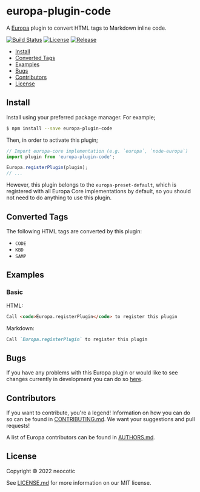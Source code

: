 # europa-plugin-code

A [Europa](https://github.com/neocotic/europa) plugin to convert HTML tags to Markdown inline code.

[![Build Status](https://img.shields.io/github/workflow/status/neocotic/europa/CI/main?style=flat-square)](https://github.com/neocotic/europa/actions/workflows/ci.yml)
[![License](https://img.shields.io/npm/l/europa-plugin-code.svg?style=flat-square)](https://github.com/neocotic/europa/raw/main/packages/europa-plugin-code/LICENSE.md)
[![Release](https://img.shields.io/npm/v/europa-plugin-code.svg?style=flat-square)](https://npmjs.com/package/europa-plugin-code)

* [Install](#install)
* [Converted Tags](#converted-tags)
* [Examples](#examples)
* [Bugs](#bugs)
* [Contributors](#contributors)
* [License](#license)

## Install

Install using your preferred package manager. For example;

``` bash
$ npm install --save europa-plugin-code
```

Then, in order to activate this plugin;

``` javascript
// Import europa-core implementation (e.g. `europa`, `node-europa`)
import plugin from 'europa-plugin-code';

Europa.registerPlugin(plugin);
// ...
```

However, this plugin belongs to the `europa-preset-default`, which is registered with all Europa Core implementations by default,
so you should not need to do anything to use this plugin.

## Converted Tags

The following HTML tags are converted by this plugin:

* `CODE`
* `KBD`
* `SAMP`

## Examples

### Basic

HTML:

``` html
Call <code>Europa.registerPlugin</code> to register this plugin
```

Markdown:

``` markdown
Call `Europa.registerPlugin` to register this plugin
```

## Bugs

If you have any problems with this Europa plugin or would like to see changes currently in development you can do so
[here](https://github.com/neocotic/europa/issues).

## Contributors

If you want to contribute, you're a legend! Information on how you can do so can be found in
[CONTRIBUTING.md](https://github.com/neocotic/europa/blob/main/CONTRIBUTING.md). We want your suggestions and pull
requests!

A list of Europa contributors can be found in [AUTHORS.md](https://github.com/neocotic/europa/blob/main/AUTHORS.md).

## License

Copyright © 2022 neocotic

See [LICENSE.md](https://github.com/neocotic/europa/raw/main/packages/europa-plugin-code/LICENSE.md) for more information on
our MIT license.
